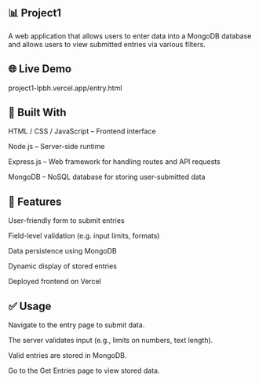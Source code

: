## 📊 Project1

A web application that allows users to enter data into a MongoDB database and allows users to view submitted entries via various filters.

## 🌐 Live Demo

project1-lpbh.vercel.app/entry.html

## 🧱 Built With

HTML / CSS / JavaScript – Frontend interface

Node.js – Server-side runtime

Express.js – Web framework for handling routes and API requests

MongoDB – NoSQL database for storing user-submitted data

## 🎯 Features

User-friendly form to submit entries

Field-level validation (e.g. input limits, formats)

Data persistence using MongoDB

Dynamic display of stored entries

Deployed frontend on Vercel

## ✅ Usage

Navigate to the entry page to submit data.

The server validates input (e.g., limits on numbers, text length).

Valid entries are stored in MongoDB.

Go to the Get Entries page to view stored data.
